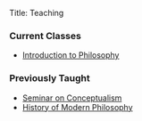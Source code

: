 Title: Teaching

### Current Classes  ###

- [Introduction to Philosophy](|filename|/pages/intro.md)

### Previously Taught ###

- [Seminar on Conceptualism](|filename|/pages/conceptualism.md)
- [History of Modern Philosophy](|filename|/pages/modernphilosophy.md)


